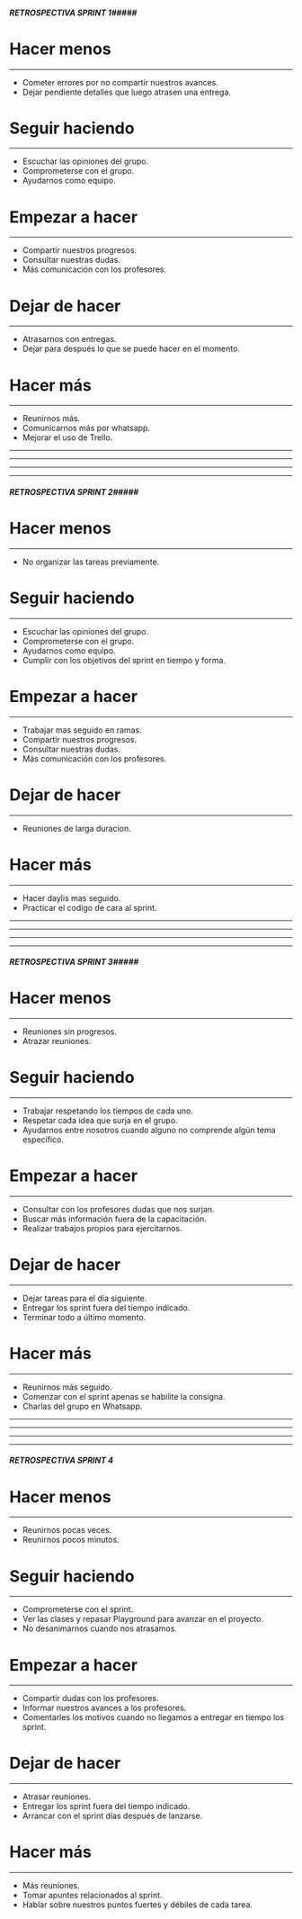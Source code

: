 
##### RETROSPECTIVA SPRINT 1#####

# Hacer menos
-------------------------------------------------------------------------------------------
    
* Cometer errores por no compartir nuestros avances.
* Dejar pendiente detalles que luego atrasen una entrega.

# Seguir haciendo
-------------------------------------------------------------------------------------------

* Escuchar las opiniones del grupo.
* Comprometerse con el grupo.
* Ayudarnos como equipo.

# Empezar a hacer
-------------------------------------------------------------------------------------------

* Compartir nuestros progresos.
* Consultar nuestras dudas.
* Más comunicación con los profesores.

# Dejar de hacer
-------------------------------------------------------------------------------------------

* Atrasarnos con entregas.
* Dejar para después lo que se puede hacer en el momento.

# Hacer más
-------------------------------------------------------------------------------------------

* Reunirnos más.
* Comunicarnos más por whatsapp.
* Mejorar el uso de Trello.


-------------------------------------------------------------------------------------------------------------------------------------------------------
-------------------------------------------------------------------------------------------------------------------------------------------------------
-------------------------------------------------------------------------------------------------------------------------------------------------------
-------------------------------------------------------------------------------------------------------------------------------------------------------

##### RETROSPECTIVA SPRINT 2#####

# Hacer menos
-------------------------------------------------------------------------------------------
    
* No organizar las tareas previamente.
 
# Seguir haciendo
-------------------------------------------------------------------------------------------

* Escuchar las opiniones del grupo.
* Comprometerse con el grupo.
* Ayudarnos como equipo.
* Cumplir con los objetivos del sprint en tiempo y forma.

# Empezar a hacer
-------------------------------------------------------------------------------------------

* Trabajar mas seguido en ramas. 
* Compartir nuestros progresos.
* Consultar nuestras dudas.
* Más comunicación con los profesores.

# Dejar de hacer
-------------------------------------------------------------------------------------------

* Reuniones de larga duracion.

# Hacer más
-------------------------------------------------------------------------------------------

* Hacer daylis mas seguido.
* Practicar el codigo de cara al sprint.



-------------------------------------------------------------------------------------------------------------------------------------------------------
-------------------------------------------------------------------------------------------------------------------------------------------------------
-------------------------------------------------------------------------------------------------------------------------------------------------------
-------------------------------------------------------------------------------------------------------------------------------------------------------



##### RETROSPECTIVA SPRINT 3#####

# Hacer menos
-------------------------------------------------------------------------------------------
    
* Reuniones sin progresos.
* Atrazar reuniones.

 
# Seguir haciendo
-------------------------------------------------------------------------------------------

* Trabajar respetando los tiempos de cada uno.
* Respetar cada idea que surja en el grupo.
* Ayudarnos entre nosotros cuando alguno no comprende algún tema específico.


# Empezar a hacer
-------------------------------------------------------------------------------------------

* Consultar con los profesores dudas que nos surjan.
* Buscar más información fuera de la capacitación.
* Realizar trabajos propios para ejercitarnos.


# Dejar de hacer
-------------------------------------------------------------------------------------------

* Dejar tareas para el día siguiente.
* Entregar los sprint fuera del tiempo indicado.
* Terminar todo a último momento.


# Hacer más
-------------------------------------------------------------------------------------------

* Reunirnos más seguido.
* Comenzar con el sprint apenas se habilite la consigna.
* Charlas del grupo en Whatsapp.



-------------------------------------------------------------------------------------------------------------------------------------------------------
-------------------------------------------------------------------------------------------------------------------------------------------------------
-------------------------------------------------------------------------------------------------------------------------------------------------------
-------------------------------------------------------------------------------------------------------------------------------------------------------


##### RETROSPECTIVA SPRINT 4 #####

# Hacer menos
-------------------------------------------------------------------------------------------
    
* Reunirnos pocas veces.
* Reunirnos pocos minutos.

 
# Seguir haciendo
-------------------------------------------------------------------------------------------

* Comprometerse con el sprint.
* Ver las clases y repasar Playground para avanzar en el proyecto.
* No desanimarnos cuando nos atrasamos.


# Empezar a hacer
-------------------------------------------------------------------------------------------

* Compartir dudas con los profesores.
* Informar nuestros avances a los profesores.
* Comentarles los motivos cuando no llegamos a entregar en tiempo los sprint.


# Dejar de hacer
-------------------------------------------------------------------------------------------

* Atrasar reuniones.
* Entregar los sprint fuera del tiempo indicado.
* Arrancar con el sprint días después de lanzarse.


# Hacer más
-------------------------------------------------------------------------------------------

* Más reuniones.
* Tomar apuntes relacionados al sprint.
* Hablar sobre nuestros puntos fuertes y débiles de cada tarea.